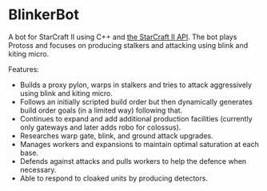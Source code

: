 # BlinkerBot
A bot for StarCraft II using C++ and [the StarCraft II API](https://github.com/Blizzard/s2client-api). The bot plays Protoss and focuses on producing stalkers and attacking using blink and kiting micro.

Features:
- Builds a proxy pylon, warps in stalkers and tries to attack aggressively using blink and kiting micro.
- Follows an initially scripted build order but then dynamically generates build order goals (in a limited way) following that.
- Continues to expand and add additional production facilities (currently only gateways and later adds robo for colossus).
- Researches warp gate, blink, and ground attack upgrades.
- Manages workers and expansions to maintain optimal saturation at each base.
- Defends against attacks and pulls workers to help the defence when necessary.
- Able to respond to cloaked units by producing detectors.